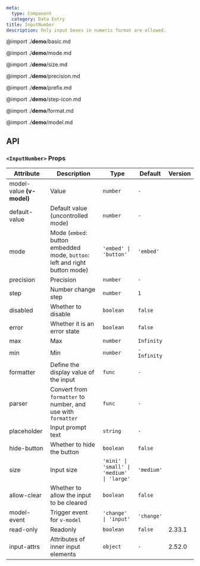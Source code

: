 ```yaml
meta:
  type: Component
  category: Data Entry
title: InputNumber
description: Only input boxes in numeric format are allowed.
```

@import ./**demo**/basic.md

@import ./**demo**/mode.md

@import ./**demo**/size.md

@import ./**demo**/precision.md

@import ./**demo**/prefix.md

@import ./**demo**/step-icon.md

@import ./**demo**/format.md

@import ./**demo**/model.md

## API

### `<InputNumber>` Props

|Attribute|Description|Type|Default|Version|
|---|---|---|---|---|
|model-value **(v-model)**|Value|`number`|`-`||
|default-value|Default value (uncontrolled mode)|`number`|`-`||
|mode|Mode (`embed`: button embedded mode, `button`: left and right button mode)|`'embed' \| 'button'`|`'embed'`||
|precision|Precision|`number`|`-`||
|step|Number change step|`number`|`1`||
|disabled|Whether to disable|`boolean`|`false`||
|error|Whether it is an error state|`boolean`|`false`||
|max|Max|`number`|`Infinity`||
|min|Min|`number`|`-Infinity`||
|formatter|Define the display value of the input|`func`|`-`||
|parser|Convert from `formatter` to number, and use with `formatter`|`func`|`-`||
|placeholder|Input prompt text|`string`|`-`||
|hide-button|Whether to hide the button|`boolean`|`false`||
|size|Input size|`'mini' \| 'small' \| 'medium' \| 'large'`|`'medium'`||
|allow-clear|Whether to allow the input to be cleared|`boolean`|`false`||
|model-event|Trigger event for `v-model`|`'change' \| 'input'`|`'change'`||
|read-only|Readonly|`boolean`|`false`|2.33.1|
|input-attrs|Attributes of inner input elements|`object`|`-`|2.52.0|
